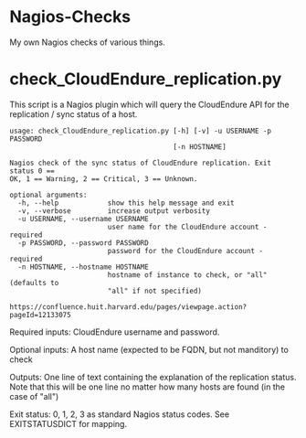# Nagios-Checks
My own Nagios checks of various things.


# check_CloudEndure_replication.py

This script is a Nagios plugin which will query the CloudEndure API for the 
replication / sync status of a host. 


```
usage: check_CloudEndure_replication.py [-h] [-v] -u USERNAME -p PASSWORD
                                        [-n HOSTNAME]

Nagios check of the sync status of CloudEndure replication. Exit status 0 ==
OK, 1 == Warning, 2 == Critical, 3 == Unknown.

optional arguments:
  -h, --help            show this help message and exit
  -v, --verbose         increase output verbosity
  -u USERNAME, --username USERNAME
                        user name for the CloudEndure account - required
  -p PASSWORD, --password PASSWORD
                        password for the CloudEndure account - required
  -n HOSTNAME, --hostname HOSTNAME
                        hostname of instance to check, or "all" (defaults to
                        "all" if not specified)

https://confluence.huit.harvard.edu/pages/viewpage.action?pageId=12133075
```

Required inputs: CloudEndure username and password. 

Optional inputs: A host name (expected to be FQDN, but not manditory) to check

Outputs: One line of text containing the explanation of the replication status. Note that 
	this will be one line no matter how many hosts are found (in the case of "all")

Exit status: 0, 1, 2, 3 as standard Nagios status codes. See EXITSTATUSDICT for mapping.
